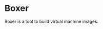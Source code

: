 <!--
SPDX-FileCopyrightText: 2024 OpenBit

SPDX-License-Identifier: CC0-1.0
-->

# Boxer

Boxer is a tool to build virtual machine images.

